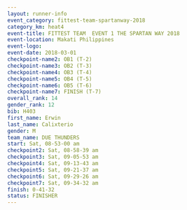 ```yaml
---
layout: runner-info 
event_category: fittest-team-spartanway-2018 
category_km: heat4 
event-title: FITTEST TEAM  EVENT 1 THE SPARTAN WAY 2018 
event-location: Makati Philippines 
event-logo: 
event-date: 2018-03-01 
checkpoint-name2: OB1 (T-2) 
checkpoint-name3: OB2 (T-3) 
checkpoint-name4: OB3 (T-4) 
checkpoint-name5: OB4 (T-5) 
checkpoint-name6: OB5 (T-6) 
checkpoint-name7: FINISH (T-7) 
overall_rank: 14
gender_rank: 12
bib: H403
first_name: Erwin
last_name: Calixterio
gender: M
team_name: DUE THUNDERS
start: Sat, 08-53-00 am
checkpoint2: Sat, 08-58-39 am
checkpoint3: Sat, 09-05-53 am
checkpoint4: Sat, 09-13-43 am
checkpoint5: Sat, 09-21-37 am
checkpoint6: Sat, 09-29-26 am
checkpoint7: Sat, 09-34-32 am
finish: 0-41-32
status: FINISHER
---
```

